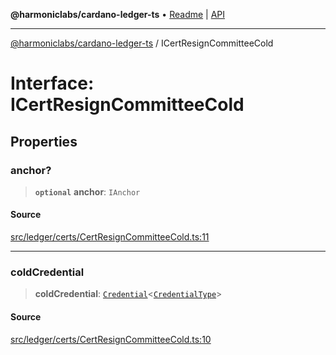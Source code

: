 **@harmoniclabs/cardano-ledger-ts** • [Readme](../Introduction) \| [API](../globals)

***

[@harmoniclabs/cardano-ledger-ts](../Introduction) / ICertResignCommitteeCold

# Interface: ICertResignCommitteeCold

## Properties

### anchor?

> **`optional`** **anchor**: `IAnchor`

#### Source

[src/ledger/certs/CertResignCommitteeCold.ts:11](https://github.com/HarmonicLabs/cardano-ledger-ts/blob/d1659b0/src/ledger/certs/CertResignCommitteeCold.ts#L11)

***

### coldCredential

> **coldCredential**: [`Credential`](../classes/Credential)\<[`CredentialType`](../enumerations/CredentialType)\>

#### Source

[src/ledger/certs/CertResignCommitteeCold.ts:10](https://github.com/HarmonicLabs/cardano-ledger-ts/blob/d1659b0/src/ledger/certs/CertResignCommitteeCold.ts#L10)
